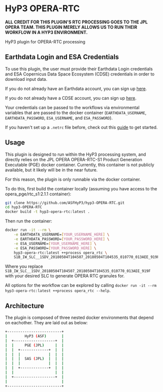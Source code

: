 # HyP3 OPERA-RTC

**ALL CREDIT FOR THIS PLUGIN'S RTC PROCESSING GOES TO THE JPL OPERA TEAM. THIS PLUGIN MERELY ALLOWS US TO RUN THEIR WORKFLOW IN A HYP3 ENVIRONMENT.**

HyP3 plugin for OPERA-RTC processing

## Earthdata Login and ESA Credentials

To use this plugin, the user must provide their Earthdata Login credentials and ESA Copernicus Data Space Ecosystem (CDSE) credentials in order to download input data.

If you do not already have an Earthdata account, you can sign up [here](https://urs.earthdata.nasa.gov/home).

If you do not already have a CDSE account, you can sign up [here](https://dataspace.copernicus.eu).

Your credentials can be passed to the workflows via environmental variables that are passed to the docker container (`EARTHDATA_USERNAME`, `EARTHDATA_PASSWORD`, `ESA_USERNAME`, and `ESA_PASSWORD`).

If you haven't set up a `.netrc` file
before, check out this [guide](https://harmony.earthdata.nasa.gov/docs#getting-started) to get started.

## Usage
This plugin is designed to run within the HyP3 processing system, and directly relies on the JPL OPERA OPERA-RTC-S1 Product Generation Executable (PGE) docker container. Currently, this container is not publicly available, but it likely will be in the near future.

For this reason, the plugin is only runnable via the docker container.

To do this, first build the container locally (assuming you have access to the opera_pge/rtc_s1:2.1.1 container):
```bash
git clone https://github.com/ASFHyP3/hyp3-OPERA-RTC.git
cd hyp3-OPERA-RTC
docker build -t hyp3-opera-rtc:latest .
```
Then run the container:
```bash
docker run -it --rm \
    -e EARTHDATA_USERNAME=[YOUR_USERNAME_HERE] \
    -e EARTHDATA_PASSWORD=[YOUR_PASSWORD_HERE] \
    -e ESA_USERNAME=[YOUR_USERNAME_HERE] \
    -e ESA_PASSWORD=[YOUR_PASSWORD_HERE] \
    hyp3-opera-rtc:latest ++process opera_rtc \
    S1B_IW_SLC__1SDV_20180504T104507_20180504T104535_010770_013AEE_919F
```
Where you replace `S1B_IW_SLC__1SDV_20180504T104507_20180504T104535_010770_013AEE_919F` with your desired SLC to generate OPERA RTC granules for.

All options for the workflow can be explored by calling `docker run -it --rm hyp3-opera-rtc:latest ++process opera_rtc --help`.

## Architecture
The plugin is composed of three nested docker environments that depend on eachother. They are laid out as below:

```bash
+-------------------------+
|        HyP3 (ASF)       |
|  +-------------------+  |
|  |     PGE (JPL)     |  |
|  |  +-------------+  |  |
|  |  |             |  |  |
|  |  |  SAS (JPL)  |  |  |
|  |  |             |  |  |
|  |  +-------------+  |  |
|  |                   |  |
|  +-------------------+  |
|                         |
+-------------------------+
```
